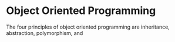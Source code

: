 # Object Oriented Programming

The four principles of object oriented programming are inheritance, 
abstraction, polymorphism, and 